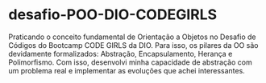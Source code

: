 # desafio-POO-DIO-CODEGIRLS
Praticando o conceito fundamental de Orientação a Objetos  no Desafio de Códigos do Bootcamp CODE GIRLS da DIO. 
Para isso, os pilares da OO são devidamente formalizados: Abstração, Encapsulamento, Herança e Polimorfismo. 
Com isso, desenvolvi minha capacidade de abstração com um problema real e implementar as evoluções que achei interessantes.
